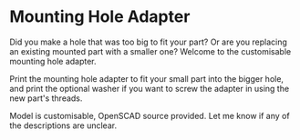 # Mounting Hole Adapter

Did you make a hole that was too big to fit your part? Or are you replacing an
existing mounted part with a smaller one? Welcome to the customisable mounting
hole adapter.

Print the mounting hole adapter to fit your small part into the bigger hole, and
print the optional washer if you want to screw the adapter in using the new
part's threads.

Model is customisable, OpenSCAD source provided. Let me know if any of the
descriptions are unclear.
